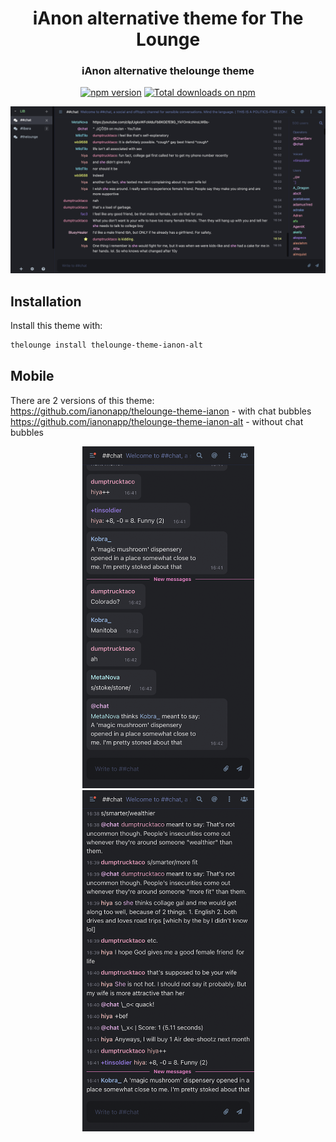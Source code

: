 <h1 align="center">
	iAnon alternative theme for The Lounge
</h1>

<h3 align="center">
	iAnon alternative thelounge theme
</h3>

<p align="center">
	<a href="https://yarn.pm/thelounge-theme-ianon-alt"><img
		alt="npm version"
		src="https://img.shields.io/npm/v/thelounge-theme-ianon-alt.svg?style=flat-square"></a>
	<a href="https://npm-stat.com/charts.html?package=thelounge-theme-ianon-alt&from=2016-02-12"><img
		alt="Total downloads on npm"
		src="https://img.shields.io/npm/dt/thelounge-theme-ianon-alt.svg?colorB=007dc7&style=flat-square"></a>
</p>

<p align="center">
	<img width="550" alt="Screenshot of the iAnon theme for The Lounge"  src="https://raw.githubusercontent.com/ianonapp/thelounge-theme-ianon/master/screenshots/preview-desktop.png">
</p>

## Installation

Install this theme with:

```sh
thelounge install thelounge-theme-ianon-alt
```

## Mobile
There are 2 versions of this theme: \
https://github.com/ianonapp/thelounge-theme-ianon - with chat bubbles \
https://github.com/ianonapp/thelounge-theme-ianon-alt - without chat bubbles

<p align="center">
	<img width="275px" alt="Screenshot of the mobile bubbles version"  src="https://raw.githubusercontent.com/ianonapp/thelounge-theme-ianon/master/screenshots/preview-mobile-bubbles.png">
	<img width="275px" alt="Screenshot of the mobile standard version"  src="https://raw.githubusercontent.com/ianonapp/thelounge-theme-ianon/master/screenshots/preview-mobile-standard.png">
</p>

